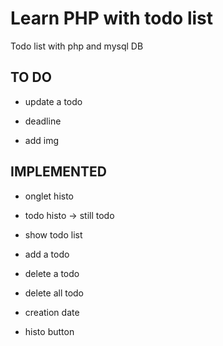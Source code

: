 # Learn PHP with todo list

Todo list with php and mysql DB

## TO DO

- update a todo

- deadline

- add img

## IMPLEMENTED

- onglet histo

- todo histo -> still todo

- show todo list
  
- add a todo

- delete a todo

- delete all todo

- creation date

- histo button
